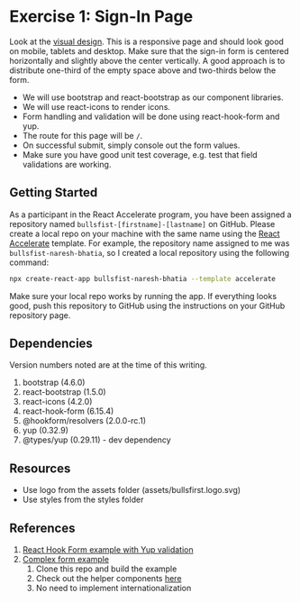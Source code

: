 # Exercise 1: Sign-In Page

Look at the [visual design](../visual-design). This is a responsive page and
should look good on mobile, tablets and desktop. Make sure that the sign-in form
is centered horizontally and slightly above the center vertically. A good
approach is to distribute one-third of the empty space above and two-thirds
below the form.

- We will use bootstrap and react-bootstrap as our component libraries.
- We will use react-icons to render icons.
- Form handling and validation will be done using react-hook-form and yup.
- The route for this page will be `/`.
- On successful submit, simply console out the form values.
- Make sure you have good unit test coverage, e.g. test that field validations
  are working.

## Getting Started

As a participant in the React Accelerate program, you have been assigned a
repository named `bullsfist-[firstname]-[lastname]` on GitHub. Please create a
local repo on your machine with the same name using the
[React Accelerate](https://github.com/PublicisSapient/cra-template-accelerate)
template. For example, the repository name assigned to me was
`bullsfist-naresh-bhatia`, so I created a local repository using the following
command:

```sh
npx create-react-app bullsfist-naresh-bhatia --template accelerate
```

Make sure your local repo works by running the app. If everything looks good,
push this repository to GitHub using the instructions on your GitHub repository
page.

## Dependencies

Version numbers noted are at the time of this writing.

1. bootstrap (4.6.0)
2. react-bootstrap (1.5.0)
3. react-icons (4.2.0)
4. react-hook-form (6.15.4)
5. @hookform/resolvers (2.0.0-rc.1)
6. yup (0.32.9)
7. @types/yup (0.29.11) - dev dependency

## Resources

- Use logo from the assets folder (assets/bullsfirst.logo.svg)
- Use styles from the styles folder

## References

1. [React Hook Form example with Yup validation](https://react-hook-form.com/get-started/#SchemaValidation)
2. [Complex form example](https://github.com/nareshbhatia/form-examples)
   1. Clone this repo and build the example
   2. Check out the helper components
      [here](https://github.com/nareshbhatia/form-examples/tree/main/checkout-form-rhf/src/components/Form)
   3. No need to implement internationalization
